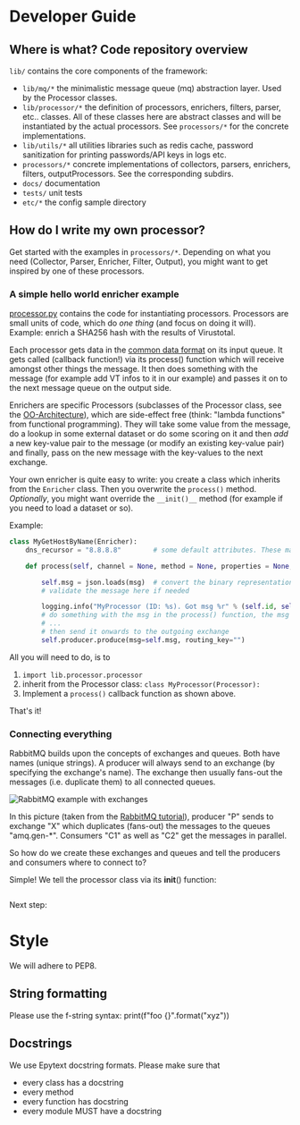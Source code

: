# Developer Guide

## Where is what?  Code repository overview

``lib/`` contains the core components of the framework:
  * ``lib/mq/*`` the minimalistic message queue (mq) abstraction layer. Used by the Processor classes.
  * ``lib/processor/*`` the definition of processors, enrichers, filters, parser, etc.. classes. All of these classes
  here are abstract classes and will be instantiated by the actual processors. See ``processors/*`` for the concrete
  implementations.
  * ``lib/utils/*`` all utilities libraries such as redis cache, password sanitization for printing passwords/API keys in logs etc.
  * ``processors/*`` concrete implementations of collectors, parsers, enrichers, filters, outputProcessors. See the
  corresponding subdirs.
  * ``docs/`` documentation
  * ``tests/`` unit tests
  * ``etc/*`` the config sample directory


## How do I write my own processor?

Get started with the examples in ``processors/*``. Depending on what you need (Collector, Parser, Enricher, Filter, Output),
you might want to get inspired by one of these processors.


### A simple hello world enricher example

[processor.py](lib/processor/processor.py) contains the code for instantiating processors. Processors are small units of
code, which do *one thing* (and focus on doing it will). Example: enrich a SHA256 hash with the results of Virustotal.

Each processor gets data in the [common data format]() on its input queue. It gets called (callback function!) via its
process() function which will receive amongst other things the message. It then does something with the message (for example add
VT infos to it in our example) and passes it on to the next message queue on the output side.

Enrichers are specific Processors (subclasses of the Processor class, see the [OO-Architecture](OO-Architecture.md)),
which are side-effect free (think: "lambda functions" from functional programming). They will take some value from the
message, do a lookup in some external dataset or do some scoring on it and then *add* a new key-value pair to the message
(or modify an existing key-value pair) and finally, pass on the new message with the key-values to the next exchange.

Your own enricher is quite easy to write: you create a class which inherits from the ``Enricher`` class.
Then you overwrite the ``process()`` method.
*Optionally*, you might want override the ``__init()__`` method (for example if you need to load a dataset or so).

Example:

```python
class MyGetHostByName(Enricher):
    dns_recursor = "8.8.8.8"        # some default attributes. These may be overwritten by the Processor's config file

    def process(self, channel = None, method = None, properties = None, msg: dict = {}):

        self.msg = json.loads(msg)  # convert the binary representation to a python dict
        # validate the message here if needed

        logging.info("MyProcessor (ID: %s). Got msg %r" % (self.id, self.msg))
        # do something with the msg in the process() function, the msg is in self.msg
        # ...
        # then send it onwards to the outgoing exchange
        self.producer.produce(msg=self.msg, routing_key="")
```

All you will need to do, is to

1. ``import lib.processor.processor``
2. inherit from the Processor class:
``class MyProcessor(Processor):``
3. Implement a ``process()`` callback function as shown above.

That's it!

### Connecting everything

RabbitMQ builds upon the concepts of exchanges and queues. Both have names (unique strings).
A producer will always send to an exchange (by specifying the exchange's name). The exchange then usually fans-out the
messages (i.e. duplicate them) to all connected queues.

![RabbitMQ example with exchanges](https://www.rabbitmq.com/img/tutorials/python-three-overall.png)

In this picture (taken from the [RabbitMQ tutorial](https://www.rabbitmq.com/tutorials/tutorial-three-python.html)),
producer "P" sends to exchange "X" which duplicates (fans-out) the messages to the queues "amq.gen-*". Consumers "C1"
as well as "C2" get the messages in parallel.

So how do we create these exchanges and queues and tell the producers and consumers where to connect to?

Simple! We tell the processor class via its __init__() function:

```python

```


Next step:


# Style

We will adhere to PEP8.

## String formatting

Please use the f-string syntax: print(f"foo {}".format("xyz"))

## Docstrings

We use Epytext docstring formats. Please make sure that 

* every class has a docstring 
* every method
* every function has docstring
* every module MUST have a docstring







